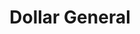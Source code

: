 ---
title: "Dollar General"
url: /mansfield/dollar-general-park-avenue-west/
shop: variety store
---
